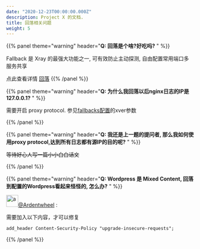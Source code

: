 ```yaml
---
date: "2020-12-23T00:00:00.000Z"
description: Project X 的文档.
title: 回落相关问题
weight: 5
---
```


{{% panel theme="warning" header="**Q: 回落是个啥?好吃吗?** " %}}

Fallback 是 Xray 的最强大功能之一, 可有效防止主动探测, 自由配置常用端口多服务共享

点此查看详情 [回落](../../config/fallback)
{{% /panel %}}

{{% panel theme="warning" header="**Q: 为什么我回落以后nginx日志的IP是 127.0.0.1?** " %}}

需要开启 proxy protocol. 参见[fallbacks配置](../../config/fallback)的xver参数

{{% /panel %}}

{{% panel theme="warning" header="**Q: 我还是上一题的提问者, 那么我如何使用proxy protocol,达到所有日志都有源IP的目的呢?** " %}}

~~等待好心人写一篇小小白白话文~~

{{% /panel %}}

{{% panel theme="warning" header="**Q: Wordpress 是 Mixed Content, 回落到配置的Wordpress看起来怪怪的, 怎么办?** " %}}

<img src="https://avatars2.githubusercontent.com/u/8460881?s=60" width="32px" height="32px" alt="a"/>[@Ardentwheel](https://github.com/Ardentwheel) :

需要加入以下内容，才可以修复
```
add_header Content-Security-Policy "upgrade-insecure-requests";
```

{{% /panel %}}
